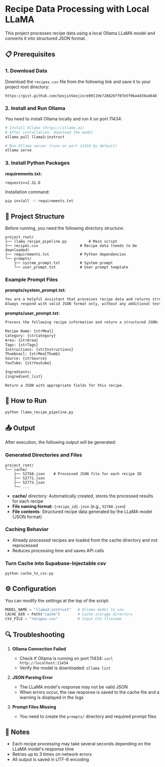 # Recipe Data Processing with Local LLaMA

This project processes recipe data using a local Ollama LLaMA model and converts it into structured JSON format.

## 📋 Prerequisites

### 1. Download Data
Download the `recipes.csv` file from the following link and save it to your project root directory:
```
https://gist.github.com/SeojinSeojin/e09119e728826ff07e5f9ba4d39a4648
```

### 2. Install and Run Ollama
You need to install Ollama locally and run it on port 11434:

```bash
# Install Ollama (https://ollama.ai)
# After installation, download the model
ollama pull llama3:instruct

# Run Ollama server (runs on port 11434 by default)
ollama serve
```

### 3. Install Python Packages

**requirements.txt:**
```txt
requests>=2.31.0
```

Installation command:
```bash
pip install -r requirements.txt
```

## 📁 Project Structure

Before running, you need the following directory structure:

```
project_root/
├── llama_recipe_pipeline.py          # Main script
├── recipes.csv                   # Recipe data (needs to be downloaded)
├── requirements.txt              # Python dependencies
└── prompts/
    ├── system_prompt.txt         # System prompt
    └── user_prompt.txt           # User prompt template
```

### Example Prompt Files

**prompts/system_prompt.txt:**
```txt
You are a helpful assistant that processes recipe data and returns structured JSON output.
Always respond with valid JSON format only, without any additional text.
```

**prompts/user_prompt.txt:**
```txt
Process the following recipe information and return a structured JSON:

Recipe Name: {strMeal}
Category: {strCategory}
Area: {strArea}
Tags: {strTags}
Instructions: {strInstructions}
Thumbnail: {strMealThumb}
Source: {strSource}
YouTube: {strYoutube}

Ingredients:
{ingredient_list}

Return a JSON with appropriate fields for this recipe.
```

## 🚀 How to Run

```bash
python llama_recipe_pipeline.py
```

## 📤 Output

After execution, the following output will be generated:

### Generated Directories and Files

```
project_root/
└── cache/
    ├── 52768.json    # Processed JSON file for each recipe ID
    ├── 52772.json
    ├── 52773.json
    └── ...
```

- **cache/** directory: Automatically created, stores the processed results for each recipe
- **File naming format**: `{recipe_id}.json` (e.g., `52768.json`)
- **File contents**: Structured recipe data generated by the LLaMA model (JSON format)

### Caching Behavior
- Already processed recipes are loaded from the cache directory and not reprocessed
- Reduces processing time and saves API calls

### Turn Cache into Supabase-Injectable csv

```bash
python cache_to_csv.py
```

## ⚙️ Configuration

You can modify the settings at the top of the script:

```python
MODEL_NAME = "llama3:instruct"   # Ollama model to use
CACHE_DIR = Path("cache")        # Cache storage directory
CSV_FILE = "recipes.csv"         # Input CSV filename
```

## 🔍 Troubleshooting

1. **Ollama Connection Failed**
   - Check if Ollama is running on port 11434: `curl http://localhost:11434`
   - Verify the model is downloaded: `ollama list`

2. **JSON Parsing Error**
   - The LLaMA model's response may not be valid JSON
   - When errors occur, the raw response is saved to the cache file and a warning is displayed in the logs

3. **Prompt Files Missing**
   - You need to create the `prompts/` directory and required prompt files

## 📝 Notes

- Each recipe processing may take several seconds depending on the LLaMA model's response time
- Retries up to 3 times on network errors
- All output is saved in UTF-8 encoding